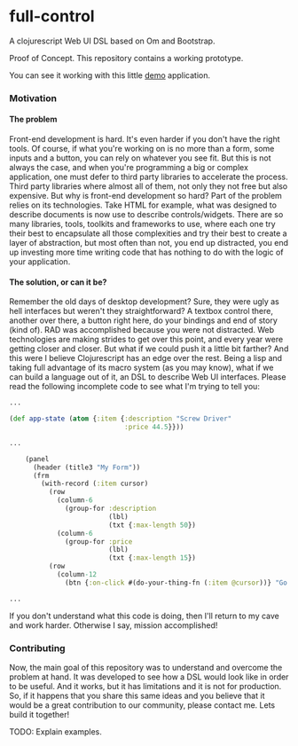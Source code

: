 full-control
============

A clojurescript Web UI DSL based on Om and Bootstrap.

Proof of Concept. This repository contains a working prototype.

You can see it working with this little [demo](http://www.roboli.space/full-control) application.

### Motivation

#### The problem

Front-end development is hard. It's even harder if you don't have the right tools. Of course, if what you're working on is no more than a form, some inputs and a button, you can rely on whatever you see fit. But this is not always the case, and when you're programming a big or complex application, one must defer to third party libraries to accelerate the process. Third party libraries where almost all of them, not only they not free but also expensive. But why is front-end development so hard? Part of the problem relies on its technologies. Take HTML for example, what was designed to describe documents is now use to describe controls/widgets. There are so many libraries, tools, toolkits and frameworks to use, where each one try their best to encapsulate all those complexities and try their best to create a layer of abstraction, but most often than not, you end up distracted, you end up investing more time writing code that has nothing to do with the logic of your application.

#### The solution, or can it be?

Remember the old days of desktop development? Sure, they were ugly as hell interfaces but weren't they straightforward? A textbox control there, another over there, a button right here, do your bindings and end of story (kind of). RAD was accomplished because you were not distracted. Web technologies are making strides to get over this point, and every year were getting closer and closer. But what if we could push it a little bit farther? And this were I believe Clojurescript has an edge over the rest. Being a lisp and taking full advantage of its macro system (as you may know), what if we can build a language out of it, an DSL to describe Web UI interfaces. Please read the following incomplete code to see what I'm trying to tell you:

```clojure
...

(def app-state (atom {:item {:description "Screw Driver"
                             :price 44.5}}))

...

    (panel
      (header (title3 "My Form"))
      (frm
        (with-record (:item cursor)
          (row
            (column-6
              (group-for :description
                         (lbl)
                         (txt {:max-length 50})
            (column-6
              (group-for :price
                         (lbl)
                         (txt {:max-length 15})
          (row
            (column-12
              (btn {:on-click #(do-your-thing-fn (:item @cursor))} "Go!"))))))

...
```

If you don't understand what this code is doing, then I'll return to my cave and work harder. Otherwise I say, mission accomplished!

### Contributing

Now, the main goal of this repository was to understand and overcome the problem at hand. It was developed to see how a DSL would look like in order to be useful. And it works, but it has limitations and it is not for production. So, if it happens that you share this same ideas and you believe that it would be a great contribution to our community, please contact me. Lets build it together!

TODO: Explain examples.
